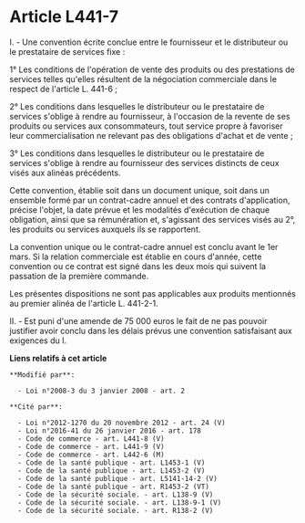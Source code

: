 # Article L441-7

I. - Une convention écrite conclue entre le fournisseur et le distributeur ou le prestataire de services fixe : 

1° Les conditions de l'opération de vente des produits ou des prestations de services telles qu'elles résultent de la
négociation commerciale dans le respect de l'article L. 441-6 ; 

2° Les conditions dans lesquelles le distributeur ou le prestataire de services s'oblige à rendre au fournisseur, à
l'occasion de la revente de ses produits ou services aux consommateurs, tout service propre à favoriser leur
commercialisation ne relevant pas des obligations d'achat et de vente ; 

3° Les conditions dans lesquelles le distributeur ou le prestataire de services s'oblige à rendre au fournisseur des services
distincts de ceux visés aux alinéas précédents. 

Cette convention, établie soit dans un document unique, soit dans un ensemble formé par un contrat-cadre annuel et des
contrats d'application, précise l'objet, la date prévue et les modalités d'exécution de chaque obligation, ainsi que sa
rémunération et, s'agissant des services visés au 2°, les produits ou services auxquels ils se rapportent. 

La convention unique ou le contrat-cadre annuel est conclu avant le 1er mars. Si la relation commerciale est établie en cours
d'année, cette convention ou ce contrat est signé dans les deux mois qui suivent la passation de la première commande. 

Les présentes dispositions ne sont pas applicables aux produits mentionnés au premier alinéa de l'article L. 441-2-1.

II. - Est puni d'une amende de 75 000 euros le fait de ne pas pouvoir justifier avoir conclu dans les délais prévus une
convention satisfaisant aux exigences du I.

**Liens relatifs à cet article**

	**Modifié par**:

	  - Loi n°2008-3 du 3 janvier 2008 - art. 2

	**Cité par**:

	  - Loi n°2012-1270 du 20 novembre 2012 - art. 24 (V)
	  - Loi n°2016-41 du 26 janvier 2016 - art. 178
	  - Code de commerce - art. L441-8 (V)
	  - Code de commerce - art. L441-9 (V)
	  - Code de commerce - art. L442-6 (M)
	  - Code de la santé publique - art. L1453-1 (V)
	  - Code de la santé publique - art. L1453-2 (V)
	  - Code de la santé publique - art. L5141-14-2 (V)
	  - Code de la santé publique - art. R1453-2 (VT)
	  - Code de la sécurité sociale. - art. L138-9 (V)
	  - Code de la sécurité sociale. - art. L138-9-1 (V)
	  - Code de la sécurité sociale. - art. R138-2 (V)

